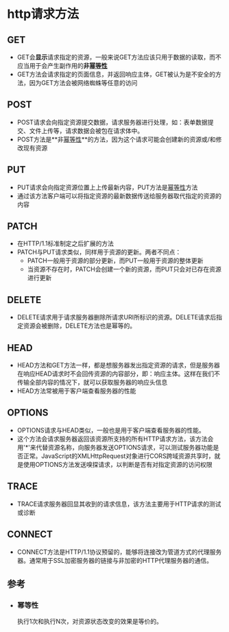 # http请求方法

## GET
- GET会**显示**请求指定的资源，一般来说GET方法应该只用于数据的读取，而不应当用于会产生副作用的**非[幂等性](#幂等性 "执行1次和执行N次，对资源状态改变的效果是等价的")**
- GET方法会请求指定的页面信息，并返回响应主体，GET被认为是不安全的方法，因为GET方法会被网络蜘蛛等任意的访问

## POST
- POST请求会向指定资源提交数据，请求服务器进行处理，如：表单数据提交、文件上传等，请求数据会被包在请求体中。
- POST方法是**非[幂等性](#幂等性 "执行1次和执行N次，对资源状态改变的效果是等价的")**的方法，因为这个请求可能会创建新的资源或/和修改现有资源

## PUT
- PUT请求会向指定资源位置上上传最新内容，PUT方法是[幂等性](#幂等性 "执行1次和执行N次，对资源状态改变的效果是等价的")方法
- 通过该方法客户端可以将指定资源的最新数据传送给服务器取代指定的资源的内容

## PATCH
- 在HTTP/1.1标准制定之后扩展的方法
- PATCH与PUT请求类似，同样用于资源的更新。两者不同点：
  - PATCH一般用于资源的部分更新，而PUT一般用于资源的整体更新
  - 当资源不存在时，PATCH会创建一个新的资源，而PUT只会对已存在资源进行更新

## DELETE
- DELETE请求用于请求服务器删除所请求URI所标识的资源。DELETE请求后指定资源会被删除，DELETE方法也是幂等的。


## HEAD
- HEAD方法和GET方法一样，都是想服务器发出指定资源的请求，但是服务器在响应HEAD请求时不会回传资源的内容部分，即：响应主体。这样在我们不传输全部内容的情况下，就可以获取服务器的响应头信息
- HEAD方法常被用于客户端查看服务器的性能

## OPTIONS
- OPTIONS请求与HEAD类似，一般也是用于客户端查看服务器的性能。 
- 这个方法会请求服务器返回该资源所支持的所有HTTP请求方法，该方法会用'*'来代替资源名称，向服务器发送OPTIONS请求，可以测试服务器功能是否正常。JavaScript的XMLHttpRequest对象进行CORS跨域资源共享时，就是使用OPTIONS方法发送嗅探请求，以判断是否有对指定资源的访问权限

## TRACE
- TRACE请求服务器回显其收到的请求信息，该方法主要用于HTTP请求的测试或诊断


## CONNECT
- CONNECT方法是HTTP/1.1协议预留的，能够将连接改为管道方式的代理服务器。通常用于SSL加密服务器的链接与非加密的HTTP代理服务器的通信。







## 参考
- ### 幂等性
  执行1次和执行N次，对资源状态改变的效果是等价的。